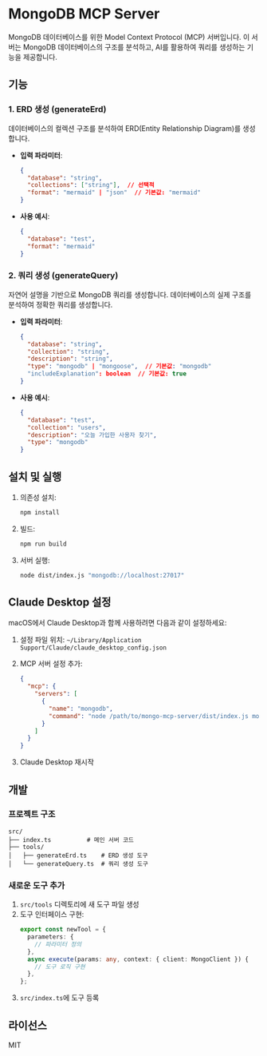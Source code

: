 # MongoDB MCP Server

MongoDB 데이터베이스를 위한 Model Context Protocol (MCP) 서버입니다. 이 서버는 MongoDB 데이터베이스의 구조를 분석하고, AI를 활용하여 쿼리를 생성하는 기능을 제공합니다.

## 기능

### 1. ERD 생성 (generateErd)

데이터베이스의 컬렉션 구조를 분석하여 ERD(Entity Relationship Diagram)를 생성합니다.

- **입력 파라미터**:

  ```json
  {
    "database": "string",
    "collections": ["string"],  // 선택적
    "format": "mermaid" | "json"  // 기본값: "mermaid"
  }
  ```

- **사용 예시**:
  ```json
  {
    "database": "test",
    "format": "mermaid"
  }
  ```

### 2. 쿼리 생성 (generateQuery)

자연어 설명을 기반으로 MongoDB 쿼리를 생성합니다. 데이터베이스의 실제 구조를 분석하여 정확한 쿼리를 생성합니다.

- **입력 파라미터**:

  ```json
  {
    "database": "string",
    "collection": "string",
    "description": "string",
    "type": "mongodb" | "mongoose",  // 기본값: "mongodb"
    "includeExplanation": boolean  // 기본값: true
  }
  ```

- **사용 예시**:
  ```json
  {
    "database": "test",
    "collection": "users",
    "description": "오늘 가입한 사용자 찾기",
    "type": "mongodb"
  }
  ```

## 설치 및 실행

1. 의존성 설치:

   ```bash
   npm install
   ```

2. 빌드:

   ```bash
   npm run build
   ```

3. 서버 실행:
   ```bash
   node dist/index.js "mongodb://localhost:27017"
   ```

## Claude Desktop 설정

macOS에서 Claude Desktop과 함께 사용하려면 다음과 같이 설정하세요:

1. 설정 파일 위치: `~/Library/Application Support/Claude/claude_desktop_config.json`

2. MCP 서버 설정 추가:

   ```json
   {
     "mcp": {
       "servers": [
         {
           "name": "mongodb",
           "command": "node /path/to/mongo-mcp-server/dist/index.js mongodb://localhost:27017/test"
         }
       ]
     }
   }
   ```

3. Claude Desktop 재시작

## 개발

### 프로젝트 구조

```
src/
├── index.ts          # 메인 서버 코드
├── tools/
│   ├── generateErd.ts    # ERD 생성 도구
│   └── generateQuery.ts  # 쿼리 생성 도구
```

### 새로운 도구 추가

1. `src/tools` 디렉토리에 새 도구 파일 생성
2. 도구 인터페이스 구현:
   ```typescript
   export const newTool = {
     parameters: {
       // 파라미터 정의
     },
     async execute(params: any, context: { client: MongoClient }) {
       // 도구 로직 구현
     },
   };
   ```
3. `src/index.ts`에 도구 등록

## 라이선스

MIT
